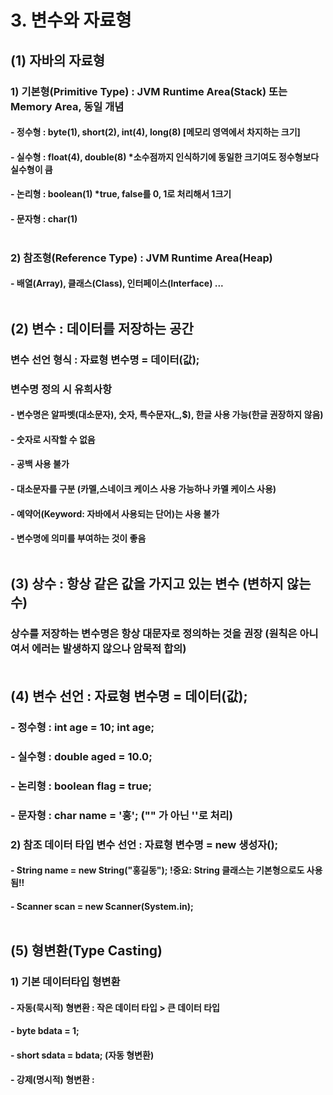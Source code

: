 # 3. 변수와 자료형<br>
## (1) 자바의 자료형
### 1) 기본형(Primitive Type) : JVM Runtime Area(Stack) 또는 Memory Area, 동일 개념<br>
#### - 정수형 : byte(1), short(2), int(4), long(8) [메모리 영역에서 차지하는 크기]<br>
#### - 실수형 : float(4), double(8) *소수점까지 인식하기에 동일한 크기여도 정수형보다 실수형이 큼<br>
#### - 논리형 : boolean(1) *true, false를 0, 1로 처리해서 1크기<br>
#### - 문자형 : char(1)<br><br>

### 2) 참조형(Reference Type) : JVM Runtime Area(Heap)<br>
#### - 배열(Array), 클래스(Class), 인터페이스(Interface) ...<br><br>

## (2) 변수 : 데이터를 저장하는 공간<br>
### 변수 선언 형식 : 자료형 변수명 = 데이터(값);<br>
### 변수명 정의 시 유희사항<br>
#### - 변수명은 알파벳(대소문자), 숫자, 특수문자(_,$), 한글 사용 가능(한글 권장하지 않음)<br>
#### - 숫자로 시작할 수 없음<br>
#### - 공백 사용 불가<br>
#### - 대소문자를 구분 (카멜,스네이크 케이스 사용 가능하나 카멜 케이스 사용)<br>
#### - 예약어(Keyword: 자바에서 사용되는 단어)는 사용 불가<br>
#### - 변수명에 의미를 부여하는 것이 좋음<br><br>

## (3) 상수 : 항상 같은 값을 가지고 있는 변수 (변하지 않는 수)<br>
### 상수를 저장하는 변수명은 항상 대문자로 정의하는 것을 권장 (원칙은 아니여서 에러는 발생하지 않으나 암묵적 합의)<br><br>

## (4) 변수 선언 : 자료형 변수명 = 데이터(값);
### - 정수형 : int age = 10; int age;
### - 실수형 : double aged = 10.0;
### - 논리형 : boolean flag = true;
### - 문자형 : char name = '홍'; ("" 가 아닌 ''로 처리)

### 2) 참조 데이터 타입 변수 선언 : 자료형 변수명 = new 생성자();
#### - String name = new String("홍길동"); !중요: String 클래스는 기본형으로도 사용됨!!
#### - Scanner scan = new Scanner(System.in); <br><br>

## (5) 형변환(Type Casting)
### 1) 기본 데이터타입 형변환
#### - 자동(묵시적) 형변환 : 작은 데이터 타입 > 큰 데이터 타입
#### - byte bdata = 1;
#### - short sdata = bdata; (자동 형변환)

#### - 강제(명시적) 형변환 : 
